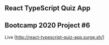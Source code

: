 ## React TypeScript Quiz App
## Bootcamp 2020 Project #6
Live [http://react-typescript-quiz-app.surge.sh/]
